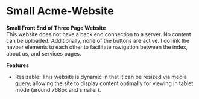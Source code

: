 # Small Acme-Website
**Small Front End of Three Page Website**<br>
This website does not have a back end connection to a server. No content can be uploaded. Additionally, none of the buttons are active. I do link the navbar elements to each other to facilitate navigation between the index, about us, and services pages. <br>

**Features**<br>
- Resizable: This website is dynamic in that it can be resized via media query, allowing the site to display content optimally for viewing in tablet mode (around 768px and smaller).
